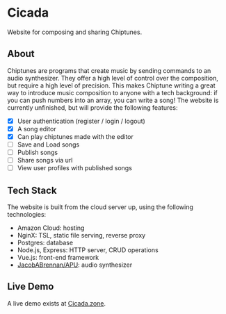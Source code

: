 # Cicada
Website for composing and sharing Chiptunes.

## About
Chiptunes are programs that create music by sending commands to an audio synthesizer. They offer a high level of control over the composition, but require a high level of precision. This makes Chiptune writing a great way to introduce music composition to anyone with a tech background: if you can push numbers into an array, you can write a song! The website is currently unfinished, but will provide the following features:
- [X] User authentication (register / login / logout)
- [X] A song editor
- [X] Can play chiptunes made with the editor
- [ ] Save and Load songs
- [ ] Publish songs
- [ ] Share songs via url
- [ ] View user profiles with published songs

## Tech Stack
The website is built from the cloud server up, using the following technologies:
* Amazon Cloud: hosting
* NginX: TSL, static file serving, reverse proxy
* Postgres: database
* Node.js, Express: HTTP server, CRUD operations
* Vue.js: front-end framework
* [JacobABrennan/APU](https://github.com/jacobabrennan/apu): audio synthesizer

## Live Demo
A live demo exists at [Cicada.zone](https://cicada.zone).
